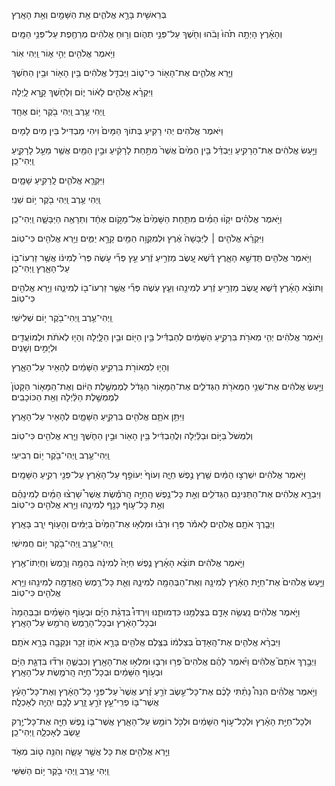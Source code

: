 בְּרֵאשִׁ֖ית בָּרָ֣א אֱלֹהִ֑ים אֵ֥ת הַשָּׁמַ֖יִם וְאֵ֥ת הָאָֽרֶץ

וְהָאָ֗רֶץ הָיְתָ֥ה תֹ֙הוּ֙ וָבֹ֔הוּ 
וְחֹ֖שֶׁךְ עַל־פְּנֵ֣י תְהֹ֑ום
וְר֣וּחַ אֱלֹהִ֔ים מְרַחֶ֖פֶת עַל־פְּנֵ֥י הַמָּֽיִם

וַיֹּ֥אמֶר אֱלֹהִ֖ים יְהִ֣י א֑וֹר
וַֽיְהִי אֽוֹר

וַיַּ֧רְא אֱלֹהִ֛ים אֶת־הָא֖וֹר כִּי־ט֑וֹב 
וַיַּבְדֵּ֣ל אֱלֹהִ֔ים בֵּ֥ין הָא֖וֹר וּבֵ֥ין הַחֹֽשֶׁךְ

וַיִּקְרָ֨א אֱלֹהִ֤ים לָא֔וֹר י֑וֹם
וְלַחֹ֖שֶׁךְ קָ֣רָא לָ֑יְלָה

וַֽיְהִי עֶ֥רֶב 
וַֽיְהִי בֹ֖קֶר 
י֥וֹם אֶחָֽד

וַיֹּאמֶר אֱלֹהִים יְהִי רָקִיעַ בְּתוֹךְ הַמָּיִם֙
וִיהִי מַבְדִּיל בֵּין מַיִם לָמָיִם

וַיַּ֣עַשׂ אֱלֹהִ֔ים אֶת־הָרָקִ֖יעַ 
וַיַּבְדֵּ֗ל בֵּ֤ין הַמַּ֙יִם֙ אֲשֶׁר֙ מִתַּ֣חַת לָרָקִ֔יעַ וּבֵ֣ין הַמַּ֖יִם אֲשֶׁ֥ר מֵעַ֣ל לָרָקִ֑יעַ 
וַֽיְהִי־כֵֽן׃

וַיִּקְרָ֧א אֱלֹהִ֛ים לָֽרָקִ֖יעַ שָׁמָ֑יִם

וַֽיְהִי עֶ֥רֶב 
וַֽיְהִי בֹ֖קֶר 
י֥וֹם שֵׁנִֽי׃

וַיֹּ֣אמֶר אֱלֹהִ֗ים יִקָּו֨וּ הַמַּ֜יִם מִתַּ֤חַת הַשָּׁמַ֙יִם֙ אֶל־מָקֹ֣ום אֶחָ֔ד
וְתֵרָאֶ֖ה הַיַּבָּשָׁ֑ה
וַֽיְהִי־כֵֽן׃

וַיִּקְרָ֨א אֱלֹהִ֤ים ׀ לַיַּבָּשָׁה֙ אֶ֔רֶץ
וּלְמִקְוֵ֥ה הַמַּ֖יִם קָרָ֣א יַמִּ֑ים
וַיַּ֥רְא אֱלֹהִ֖ים כִּי־טֽוֹב׃

וַיֹּ֥אמֶר אֱלֹהִ֖ים תַּֽדְשֵׁ֣א הָאָ֑רֶץ דֶּ֗שֶׁא עֵ֚שֶׂב מַזְרִ֣יעַ זֶ֔רַע עֵ֣ץ פְּרִ֞י עֹ֤שֶׂה פְּרִי֙ לְמִינ֔וֹ אֲשֶׁ֥ר זַרְעוֹ־ב֖וֹ עַל־הָאָ֑רֶץ 
וַֽיְהִי־כֵֽן׃

וַתּוֹצֵ֨א הָאָ֜רֶץ דֶּ֗שֶׁא עֵ֚שֶׂב מַזְרִ֣יעַ זֶ֔רַע לְמִינֵ֖הוּ וְעֵ֧ץ עֹֽשֶׂה פְּרִ֞י אֲשֶׁ֤ר זַרְעוֹ־ב֖וֹ לְמִינֵ֑הוּ 
וַיַּ֥רְא אֱלֹהִ֖ים כִּי־טֽוֹב׃

וַֽיְהִי־עֶ֥רֶב 
וַֽיְהִי־בֹ֖קֶר 
י֥וֹם שְׁלִישִֽׁי׃

וַיֹּ֣אמֶר אֱלֹהִ֔ים יְהִ֤י מְאֹרֹ֖ת בִּרְקִ֣יעַ הַשָּׁמַ֔יִם לְהַבְדִּ֕יל בֵּ֥ין הַיּ֖וֹם וּבֵ֥ין הַלָּ֑יְלָה 
וְהָי֤וּ לְאֹתֹ֔ת וּלְמוֹעֲדִ֖ים וּלְיָמִ֣ים וְשָׁנִֽים

וְהָי֤וּ לִמְאוֹרֹ֖ת בִּרְקִ֣יעַ הַשָּׁמַ֔יִם לְהָאִ֖יר עַל־הָאָ֑רֶץ

וַיַּ֣עַשׂ אֱלֹהִ֔ים אֶת־שְׁנֵ֥י הַמְּאֹרֹ֖ת הַגְּדֹלִ֑ים 
אֶת־הַמָּא֤וֹר הַגָּדֹ֔ל לְמֶמְשֶׁ֣לֶת הַיּ֔וֹם 
וְאֶת־הַמָּא֤וֹר הַקָּטֹן֙ לְמֶמְשֶׁ֣לֶת הַלַּ֔יְלָה 
וְאֵ֖ת הַכּוֹכָבִֽים׃

וַיִּתֵּ֥ן אֹתָ֛ם אֱלֹהִ֖ים בִּרְקִ֣יעַ הַשָּׁמָ֑יִם לְהָאִ֖יר עַל־הָאָֽרֶץ׃

וְלִמְשֹׁל֙ בַּיּ֣וֹם וּבַלַּ֔יְלָה 
וֽלֲהַבְדִּ֔יל בֵּ֥ין הָא֖וֹר וּבֵ֣ין הַחֹ֑שֶׁךְ 
וַיַּ֧רְא אֱלֹהִ֖ים כִּי־טֽוֹב׃

וַֽיְהִי־עֶ֥רֶב 
וַֽיְהִי־בֹ֖קֶר 
י֥וֹם רְבִיעִֽי׃

וַיֹּ֣אמֶר אֱלֹהִ֔ים יִשְׁרְצ֣וּ הַמַּ֔יִם שֶׁ֖רֶץ נֶ֣פֶשׁ חַיָּ֑ה 
וְעוֹף֙ יְעוֹפֵ֣ף עַל־הָאָ֔רֶץ עַל־פְּנֵ֖י רְקִ֥יעַ הַשָּׁמָֽיִם׃

וַיִּבְרָ֣א אֱלֹהִ֔ים אֶת־הַתַּנִּינִ֖ם הַגְּדֹלִ֑ים 
וְאֵ֣ת כָּל־נֶ֣פֶשׁ הַֽחַיָּ֣ה הָֽרֹמֶ֡שֶׂת אֲשֶׁר֩ שָׁרְצ֨וּ הַמַּ֜יִם לְמִינֵהֶ֗ם וְאֵ֣ת כָּל־ע֤וֹף כָּנָ֖ף לְמִינֵ֑הוּ 
וַיַּ֥רְא אֱלֹהִ֖ים כִּי־טֽוֹב׃

וַיְבָ֧רֶךְ אֹתָ֖ם אֱלֹהִ֑ים לֵאמֹ֕ר פְּר֣וּ וּרְב֗וּ וּמִלְא֤וּ אֶת־הַמַּ֙יִם֙ בַּיַּמִּ֔ים וְהָע֖וֹף יִ֥רֶב בָּאָֽרֶץ׃

וַֽיְהִי־עֶ֥רֶב 
וַֽיְהִי־בֹ֖קֶר 
י֥וֹם חֲמִישִֽׁי׃

וַיֹּ֣אמֶר אֱלֹהִ֔ים תּוֹצֵ֨א הָאָ֜רֶץ נֶ֤פֶשׁ חַיָּה֙ לְמִינָ֔הּ בְּהֵמָ֥ה וָרֶ֛מֶשׂ וְחַֽיְתוֹ־אֶ֖רֶץ

וַיַּ֣עַשׂ אֱלֹהִים֙ אֶת־חַיַּ֤ת הָאָ֔רֶץ לְמִינָ֖הּ 
וְאֶת־הַבְּהֵמָ֖ה לְמִינָ֑הּ 
וְאֵ֛ת כָּל־רֶ֥מֶשׂ הָֽאֲדָמָ֖ה לְמִינֵ֖הוּ 
וַיַּ֥רְא אֱלֹהִ֖ים כִּי־טֽוֹב׃

וַיֹּ֣אמֶר אֱלֹהִ֔ים נַֽעֲשֶׂ֥ה אָדָ֛ם בְּצַלְמֵ֖נוּ כִּדְמוּתֵ֑נוּ 
וְיִרְדּוּ֩ בִּדְגַ֨ת הַיָּ֜ם 
וּבְע֣וֹף הַשָּׁמַ֗יִם 
וּבַבְּהֵמָה֙ 
וּבְכָל־הָאָ֔רֶץ 
וּבְכָל־הָרֶ֖מֶשׂ הָֽרֹמֵ֥שׂ עַל־הָאָֽרֶץ׃

וַיִּבְרָ֨א אֱלֹהִ֤ים אֶת־הָֽאָדָם֙ בְּצַלְמ֔וֹ
בְּצֶ֥לֶם אֱלֹהִ֖ים בָּרָ֣א אֹת֑וֹ 
זָכָ֥ר וּנְקֵבָ֖ה בָּרָ֥א אֹתָֽם׃

וַיְבָ֣רֶךְ אֹתָם֮ אֱלֹהִ֒ים 
וַיֹּ֨אמֶר לָהֶ֜ם אֱלֹהִים֮ פְּר֥וּ וּרְב֛וּ וּמִלְא֥וּ אֶת־הָאָ֖רֶץ 
וְכִבְשֻׁ֑הָ וּרְד֞וּ בִּדְגַ֤ת הַיָּ֔ם וּבְע֣וֹף הַשָּׁמַ֔יִם וּבְכָל־חַיָּ֖ה הָֽרֹמֶ֖שֶׂת עַל־הָאָֽרֶץ׃

וַיֹּ֣אמֶר אֱלֹהִ֗ים הִנֵּה֩ נָתַ֨תִּי לָכֶ֜ם אֶת־כָּל־עֵ֣שֶׂב זֹרֵ֣עַ זֶ֗רַע אֲשֶׁר֙ עַל־פְּנֵ֣י כָל־הָאָ֔רֶץ 
וְאֶת־כָּל־הָעֵ֗ץ אֲשֶׁר־בּ֤וֹ פְרִֽי־עֵ֣ץ זֹרֵ֣עַ זָ֑רַע לָכֶ֥ם יִֽהְיֶ֖ה לְאָכְלָֽה׃

וּלְכָל־חַיַּ֣ת הָאָ֗רֶץ וּלְכָל־ע֣וֹף הַשָּׁמַ֔יִם וּלְכֹ֖ל רוֹמֵ֣שׂ עַל־הָאָ֑רֶץ אֲשֶׁר־בּ֛וֹ נֶ֥פֶשׁ חַיָּ֖ה אֶת־כָּל־יֶ֥רֶק עֵ֖שֶׂב לְאָכְלָ֑ה 
וַֽיְהִי־כֵֽן׃

וַיַּ֤רְא אֱלֹהִ֖ים אֶת כָּל אֲשֶׁ֣ר עָשָׂ֑ה 
וְהִנֵּ֥ה ט֖וֹב מְאֹ֑ד

וַֽיְהִי עֶ֥רֶב 
וַֽיְהִי בֹ֖קֶר 
י֥וֹם הַשִּׁשִּֽׁי
